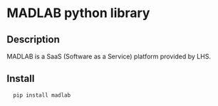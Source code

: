 # MADLAB python library 


## Description
MADLAB is a SaaS (Software as a Service) platform provided by LHS. 

## Install 

``` 
  pip install madlab
``` 


	
